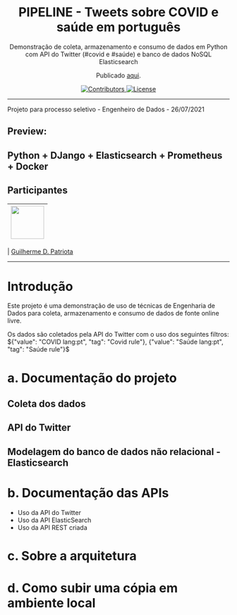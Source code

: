 <h1 align="center">
PIPELINE - Tweets sobre COVID e saúde em português
</h1>

<p align="center">Demonstração de coleta, armazenamento e consumo de dados em Python com API do Twitter (#covid e #saúde) e banco de dados NoSQL Elasticsearch</p>
<p align="center">Publicado <a href="https://cocky-wing-4c96ee.netlify.app/">aqui</a>.</p>

<p align="center">
  <a href="https://github.com/guipatriota/Pipeline_COVID_SAUDE_BR-HiTechnology/graphs/contributors">
    <img src="https://img.shields.io/github/contributors/guipatriota/Pipeline_COVID_SAUDE_BR-HiTechnology?color=%237159c1&logoColor=%237159c1&style=flat" alt="Contributors">
  </a>
  <a href="https://opensource.org/licenses/MIT">
    <img src="https://img.shields.io/github/license/guipatriota/Pipeline_COVID_SAUDE_BR-HiTechnology?color=%237159c1&logo=mit" alt="License">
  </a>
</p>

<hr>

Projeto para processo seletivo - Engenheiro de Dados - 26/07/2021

<!-- [![Netlify Status](https://api.netlify.com/api/v1/badges/d9f5d5b0-7361-46e1-a531-a20804b02997/deploy-status)](https://app.netlify.com/sites/cocky-wing-4c96ee/deploys) -->

## Preview:

<!-- ![alt text](https://github.com/guipatriota/clone-discord/blob/master/React%20App%20-%20Google%20Chrome%2018_06_2020%2002_52_26.png) -->

## Python + DJango + Elasticsearch + Prometheus + Docker

## Participantes

| [<img src="https://avatars3.githubusercontent.com/u/60905310?s=460&v=4" width="75px;"/>](https://github.com/guipatriota) |
| :------------------------------------------------------------------------------------------------------------------------: |


| [Guilherme D. Patriota](https://github.com/guipatriota)

___________________

# Introdução
Este projeto é uma demonstração de uso de técnicas de Engenharia de Dados para coleta, armazenamento e consumo de dados de fonte online livre.

Os dados são coletados pela API do Twitter com o uso dos seguintes filtros:
${"value": "COVID
lang:pt", "tag": "Covid
rule"},
{"value": "Saúde lang:pt",
"tag": "Saúde rule"}$


# a. Documentação do projeto
## Coleta dos dados
## API do Twitter
## Modelagem do banco de dados não relacional - Elasticsearch
## 
# b. Documentação das APIs
- Uso da API do Twitter
- Uso da API ElasticSearch
- Uso da API REST criada

# c. Sobre a arquitetura
# d. Como subir uma cópia em ambiente local
